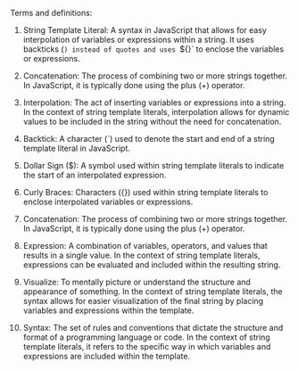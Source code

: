 Terms and definitions:

1. String Template Literal: A syntax in JavaScript that allows for easy interpolation of variables or expressions within a string. It uses backticks (`) instead of quotes and uses `${}` to enclose the variables or expressions.

2. Concatenation: The process of combining two or more strings together. In JavaScript, it is typically done using the plus (+) operator.

3. Interpolation: The act of inserting variables or expressions into a string. In the context of string template literals, interpolation allows for dynamic values to be included in the string without the need for concatenation.

4. Backtick: A character (`) used to denote the start and end of a string template literal in JavaScript.

5. Dollar Sign ($): A symbol used within string template literals to indicate the start of an interpolated expression.

6. Curly Braces: Characters ({}) used within string template literals to enclose interpolated variables or expressions.

7. Concatenation: The process of combining two or more strings together. In JavaScript, it is typically done using the plus (+) operator.

8. Expression: A combination of variables, operators, and values that results in a single value. In the context of string template literals, expressions can be evaluated and included within the resulting string.

9. Visualize: To mentally picture or understand the structure and appearance of something. In the context of string template literals, the syntax allows for easier visualization of the final string by placing variables and expressions within the template.

10. Syntax: The set of rules and conventions that dictate the structure and format of a programming language or code. In the context of string template literals, it refers to the specific way in which variables and expressions are included within the template.